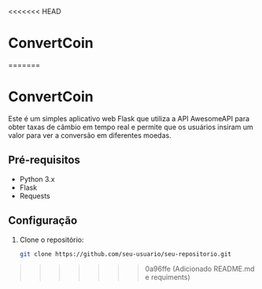 <<<<<<< HEAD
# ConvertCoin
=======
# ConvertCoin

Este é um simples aplicativo web Flask que utiliza a API AwesomeAPI para obter taxas de câmbio em tempo real e permite que os usuários insiram um valor para ver a conversão em diferentes moedas.

## Pré-requisitos

- Python 3.x
- Flask
- Requests

## Configuração

1. Clone o repositório:

   ```bash
   git clone https://github.com/seu-usuario/seu-repositorio.git
>>>>>>> 0a96ffe (Adicionado README.md e requiments)
